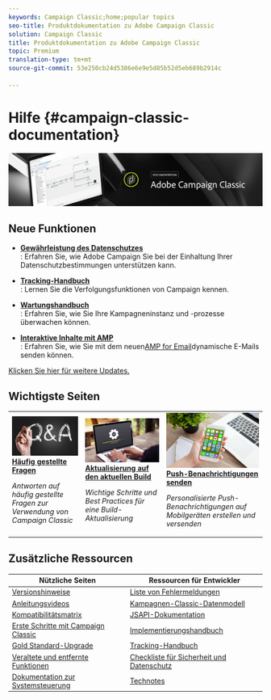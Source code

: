 ```yaml
---
keywords: Campaign Classic;home;popular topics
seo-title: Produktdokumentation zu Adobe Campaign Classic
solution: Campaign Classic
title: Produktdokumentation zu Adobe Campaign Classic
topic: Premium
translation-type: tm+mt
source-git-commit: 53e250cb24d5386e6e9e5d85b52d5eb689b2914c

---
```



# Hilfe {#campaign-classic-documentation}

![](platform/using/assets/do-not-localize/banner_acc_doc.jpg)

## Neue Funktionen

* **[Gewährleistung des Datenschutzes](https://helpx.adobe.com/campaign/kb/campaign-privacy.html)**<br/>: Erfahren Sie, wie Adobe Campaign Sie bei der Einhaltung Ihrer Datenschutzbestimmungen unterstützen kann.

* **[Tracking-Handbuch](https://helpx.adobe.com/campaign/kb/acc-tracking.html)**<br/>: Lernen Sie die Verfolgungsfunktionen von Campaign kennen.

* **[Wartungshandbuch](https://helpx.adobe.com/campaign/kb/acc-maintenance.html)**<br/>: Erfahren Sie, wie Sie Ihre Kampagneninstanz und -prozesse überwachen können.

* **[Interaktive Inhalte mit AMP](delivery/using/defining-interactive-content.md)**<br/>: Erfahren Sie, wie Sie mit dem neuen[AMP for Email](https://amp.dev/about/email/)dynamische E-Mails senden können.

[Klicken Sie hier für weitere Updates.](/help/rn/using/documentation-updates.md)

## Wichtigste Seiten

<table>
<tr>
  <td>
    <a href="platform/using/common-questions.md">
      <img alt="Häufig gestellte Fragen" src="platform/using/assets/FAQ.png"/>
    </a>
    <div>
      <a href="platform/using/common-questions.md">
    <strong>Häufig gestellte Fragen</strong>
    </a>
    </div>
    <p>
    <em>Antworten auf häufig gestellte Fragen zur Verwendung von Campaign Classic</em>
    <p>
  </td>
   <td>
    <a href="https://docs.campaign.adobe.com/doc/AC/getting_started/EN/buildUpgrade.html">
      <img alt="Build-Aktualisierung" src="platform/using/assets/upgrade.png" />
    </a>
    <div>
      <a href="https://docs.campaign.adobe.com/doc/AC/getting_started/EN/buildUpgrade.html">
    <strong>Aktualisierung auf den aktuellen Build</strong></a>
    </div>
    <p>
    <em>Wichtige Schritte und Best Practices für eine Build-Aktualisierung</em>
    <p>
  </td>
  <td>
    <a href="delivery/using/creating-notifications.md">
       <img alt="Push-Benachrichtigungen " src="platform/using/assets/push.png" />
    </a>
    <div>
       <a href="delivery/using/creating-notifications.md">
    <strong>Push-Benachrichtigungen senden</strong>
    </a>
    </div>
    <p>
    <em>Personalisierte Push-Benachrichtigungen auf Mobilgeräten erstellen und versenden</em>
    <p>
  </td>
</tr>
</table>

## Zusätzliche Ressourcen

| Nützliche Seiten | Ressourcen für Entwickler |
|---|---|
| [Versionshinweise](/help/rn/using/latest-release.md) | [Liste von Fehlermeldungen](https://docs.adobe.com/content/help/en/campaign-classic/technicalresources/error_messages/error_codes.html) |
| [Anleitungsvideos](https://docs.adobe.com/content/help/en/campaign-learn/campaign-classic-tutorials/overview.html) | [Kampagnen-Classic-Datenmodell](configuration/using/about-data-model.md) |
| [Kompatibilitätsmatrix](https://helpx.adobe.com/campaign/kb/compatibility-matrix.html) | [JSAPI-Dokumentation](https://docs.adobe.com/content/help/en/campaign-classic/technicalresources/api/p-1.html) |
| [Erste Schritte mit Campaign Classic](platform/using/about-adobe-campaign-classic.md) | [Implementierungshandbuch](https://helpx.adobe.com/campaign/kb/acc-implementation.html) |
| [Gold Standard-Upgrade ](https://helpx.adobe.com/campaign/kb/gold-standard.html) | [Tracking-Handbuch](https://helpx.adobe.com/campaign/kb/acc-tracking.html) |
| [Veraltete und entfernte Funktionen](https://helpx.adobe.com/campaign/kb/deprecated-and-removed-features.html) | [Checkliste für Sicherheit und Datenschutz](https://helpx.adobe.com/campaign/kb/acc-security.html) |
| [Dokumentation zur Systemsteuerung](https://docs.adobe.com/content/help/en/control-panel/using/control-panel-home.html) | [Technotes](https://helpx.adobe.com/campaign/kb/article-list.html) |
